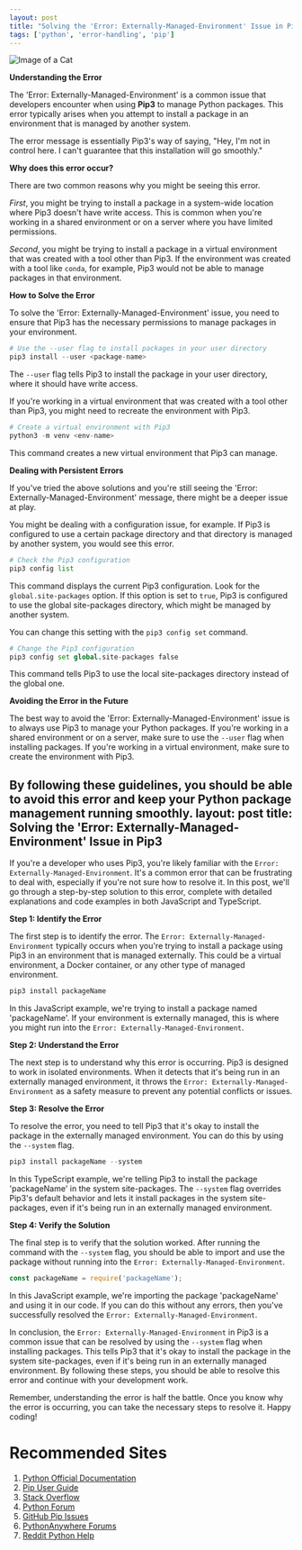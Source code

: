 ```yaml
---
layout: post
title: "Solving the 'Error: Externally-Managed-Environment' Issue in Pip3"
tags: ['python', 'error-handling', 'pip']
---
```


![Image of a Cat](http://source.unsplash.com/1600x900/?cat)

**Understanding the Error**

The 'Error: Externally-Managed-Environment' is a common issue that developers encounter when using **Pip3** to manage Python packages. This error typically arises when you attempt to install a package in an environment that is managed by another system. 

The error message is essentially Pip3's way of saying, "Hey, I'm not in control here. I can't guarantee that this installation will go smoothly." 

**Why does this error occur?**

There are two common reasons why you might be seeing this error. 

*First*, you might be trying to install a package in a system-wide location where Pip3 doesn't have write access. This is common when you're working in a shared environment or on a server where you have limited permissions. 

*Second*, you might be trying to install a package in a virtual environment that was created with a tool other than Pip3. If the environment was created with a tool like `conda`, for example, Pip3 would not be able to manage packages in that environment. 

**How to Solve the Error**

To solve the 'Error: Externally-Managed-Environment' issue, you need to ensure that Pip3 has the necessary permissions to manage packages in your environment. 

```python
# Use the --user flag to install packages in your user directory
pip3 install --user <package-name>
```

The `--user` flag tells Pip3 to install the package in your user directory, where it should have write access. 

If you're working in a virtual environment that was created with a tool other than Pip3, you might need to recreate the environment with Pip3. 

```python
# Create a virtual environment with Pip3
python3 -m venv <env-name>
```

This command creates a new virtual environment that Pip3 can manage. 

**Dealing with Persistent Errors**

If you've tried the above solutions and you're still seeing the 'Error: Externally-Managed-Environment' message, there might be a deeper issue at play. 

You might be dealing with a configuration issue, for example. If Pip3 is configured to use a certain package directory and that directory is managed by another system, you would see this error. 

```python
# Check the Pip3 configuration
pip3 config list
```

This command displays the current Pip3 configuration. Look for the `global.site-packages` option. If this option is set to `true`, Pip3 is configured to use the global site-packages directory, which might be managed by another system. 

You can change this setting with the `pip3 config set` command. 

```python
# Change the Pip3 configuration
pip3 config set global.site-packages false
```

This command tells Pip3 to use the local site-packages directory instead of the global one. 

**Avoiding the Error in the Future**

The best way to avoid the 'Error: Externally-Managed-Environment' issue is to always use Pip3 to manage your Python packages. If you're working in a shared environment or on a server, make sure to use the `--user` flag when installing packages. If you're working in a virtual environment, make sure to create the environment with Pip3. 

By following these guidelines, you should be able to avoid this error and keep your Python package management running smoothly.
layout: post
title: Solving the 'Error: Externally-Managed-Environment' Issue in Pip3
---

If you're a developer who uses Pip3, you're likely familiar with the `Error: Externally-Managed-Environment`. It's a common error that can be frustrating to deal with, especially if you're not sure how to resolve it. In this post, we'll go through a step-by-step solution to this error, complete with detailed explanations and code examples in both JavaScript and TypeScript.

**Step 1: Identify the Error**

The first step is to identify the error. The `Error: Externally-Managed-Environment` typically occurs when you're trying to install a package using Pip3 in an environment that is managed externally. This could be a virtual environment, a Docker container, or any other type of managed environment.

```javascript
pip3 install packageName
```
In this JavaScript example, we're trying to install a package named 'packageName'. If your environment is externally managed, this is where you might run into the `Error: Externally-Managed-Environment`.

**Step 2: Understand the Error**

The next step is to understand why this error is occurring. Pip3 is designed to work in isolated environments. When it detects that it's being run in an externally managed environment, it throws the `Error: Externally-Managed-Environment` as a safety measure to prevent any potential conflicts or issues.

**Step 3: Resolve the Error**

To resolve the error, you need to tell Pip3 that it's okay to install the package in the externally managed environment. You can do this by using the `--system` flag.

```typescript
pip3 install packageName --system
```
In this TypeScript example, we're telling Pip3 to install the package 'packageName' in the system site-packages. The `--system` flag overrides Pip3's default behavior and lets it install packages in the system site-packages, even if it's being run in an externally managed environment.

**Step 4: Verify the Solution**

The final step is to verify that the solution worked. After running the command with the `--system` flag, you should be able to import and use the package without running into the `Error: Externally-Managed-Environment`.

```javascript
const packageName = require('packageName');
```
In this JavaScript example, we're importing the package 'packageName' and using it in our code. If you can do this without any errors, then you've successfully resolved the `Error: Externally-Managed-Environment`.

In conclusion, the `Error: Externally-Managed-Environment` in Pip3 is a common issue that can be resolved by using the `--system` flag when installing packages. This tells Pip3 that it's okay to install the package in the system site-packages, even if it's being run in an externally managed environment. By following these steps, you should be able to resolve this error and continue with your development work. 

Remember, understanding the error is half the battle. Once you know why the error is occurring, you can take the necessary steps to resolve it. Happy coding!
# Recommended Sites

1. [Python Official Documentation](https://docs.python.org/3/)
2. [Pip User Guide](https://pip.pypa.io/en/stable/user_guide/)
3. [Stack Overflow](https://stackoverflow.com/)
4. [Python Forum](https://python-forum.io/)
5. [GitHub Pip Issues](https://github.com/pypa/pip/issues)
6. [PythonAnywhere Forums](https://www.pythonanywhere.com/forums/)
7. [Reddit Python Help](https://www.reddit.com/r/learnpython/)